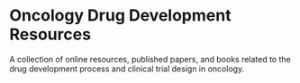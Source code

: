 # Oncology Drug Development Resources
A collection of online resources, published papers, and books related to the drug development process and clinical trial design in oncology.
